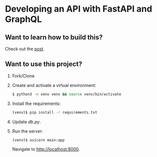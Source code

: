 # Developing an API with FastAPI and GraphQL

## Want to learn how to build this?

Check out the [post](https://testdriven.io/blog/fastapi-graphql/).

## Want to use this project?

1. Fork/Clone

1. Create and activate a virtual environment:

    ```sh
    $ python3 -m venv venv && source venv/bin/activate
    ```

1. Install the requirements:

    ```sh
    (venv)$ pip install -r requirements.txt
    ```

1. Update *db.py*.

1. Run the server:

    ```sh
    (venv)$ uvicorn main:app
    ```

    Navigate to [http://localhost:8000](http://localhost:8000).
